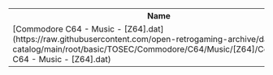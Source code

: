 <table>
<tr><th>Name</th><th>Size</th></tr>
<tr><td>[Commodore C64 - Music - [Z64].dat](https://raw.githubusercontent.com/open-retrogaming-archive/dat-catalog/main/root/basic/TOSEC/Commodore/C64/Music/[Z64]/Commodore C64 - Music - [Z64].dat)</td><td>140413</td></tr>
</table>
